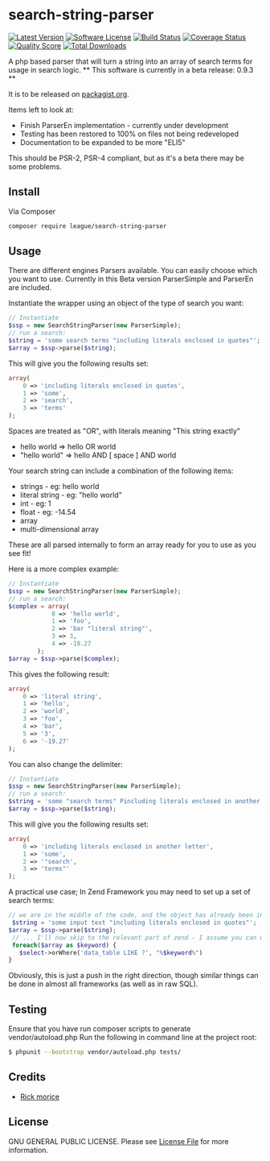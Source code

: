 # search-string-parser

[![Latest Version](https://img.shields.io/github/release/elb98rm/search-string-parser.svg?style=plastic)](https://github.com/elb98rm/search-string-parser/releases)
[![Software License](https://img.shields.io/badge/license-MIT-brightgreen.svg?style=plastic)](LICENSE.md)
[![Build Status](https://img.shields.io/travis/search-string-parser/master.svg?style=plastic)](https://travis-ci.org/thephpleague/search-string-parser)
[![Coverage Status](https://img.shields.io/scrutinizer/coverage/g/search-string-parser/search-string-parser.svg?style=plastic)](https://scrutinizer-ci.com/g/thephpleague/search-string-parser/code-structure)
[![Quality Score](https://img.shields.io/scrutinizer/g/search-string-parser/search-string-parser.svg?style=plastic)](https://scrutinizer-ci.com/g/thephpleague/search-string-parser)
[![Total Downloads](https://img.shields.io/packagist/dt/league/search-string-parser.svg?style=plastic)](https://packagist.org/packages/league/search-string-parser)

A php based parser that will turn a string into an array of search terms for usage in search logic.
** This software is currently in a beta release: 0.9.3 **

It is to be released on [packagist.org](https://packagist.org/).

Items left to look at:

* Finish ParserEn implementation - currently under development
* Testing has been restored to 100% on files not being redeveloped
* Documentation to be expanded to be more "ELI5" 

This should be PSR-2, PSR-4 compliant, but as it's a beta there may be some problems.

## Install

Via Composer

``` bash
composer require league/search-string-parser
```

## Usage

There are different engines Parsers available. You can easily choose which you want to use. 
Currently in this Beta version ParserSimple and ParserEn are included.

Instantiate the wrapper using an object of the type of search you want:

``` php
// Instantiate 
$ssp = new SearchStringParser(new ParserSimple);
// run a search: 
$string = 'some search terms "including literals enclosed in quotes"';
$array = $ssp->parse($string);
```

This will give you the following results set:

``` php
array(
    0 => 'including literals enclosed in quotes',
    1 => 'some',
    2 => 'search',
    3 => 'terms'
);
```

Spaces are treated as "OR", with literals meaning "This string exactly"
 
* hello world => hello OR world
* "hello world" => hello AND [ space ] AND world

Your search string can include a combination of the following items: 

* strings - eg: hello world
* literal string - eg: "hello world"
* int - eg: 1
* float - eg: -14.54
* array
* multi-dimensional array

These are all parsed internally to form an array ready for you to use as you see fit!

Here is a more complex example: 

``` php
// Instantiate 
$ssp = new SearchStringParser(new ParserSimple);
// run a search: 
$complex = array(
            0 => 'hello world',
            1 => 'foo',
            2 => 'bar "literal string"',
            3 => 3,
            4 => -19.27
        );
$array = $ssp->parse($complex);
```

This gives the following result:
``` php
array(
    0 => 'literal string',
    1 => 'hello',
    2 => 'world',
    3 => 'foo',
    4 => 'bar',
    5 => '3',
    6 => '-19.27'
);
```

You can also change the delimiter:

``` php
// Instantiate 
$ssp = new SearchStringParser(new ParserSimple);
// run a search: 
$string = 'some "search terms" Pincluding literals enclosed in another letterP';
$array = $ssp->parse($string);
```

This will give you the following results set:

``` php
array(
    0 => 'including literals enclosed in another letter',
    1 => 'some',
    2 => '"search',
    3 => 'terms"'
);
```

A practical use case; In Zend Framework you may need to set up a set of search terms:
 
 ``` php
 // we are in the middle of the code, and the object has already been instantiated as above:
  $string = 'some input text "including literals enclosed in quotes"';
 $array = $ssp->parse($string);
  // ... I'll now skip to the relevant part of zend - I assume you can write a query:
  foreach($array as $keyword) {
    $select->orWhere('data_table LIKE ?', "%$keyword%")
 }
 ```

Obviously, this is just a push in the right direction, though similar things can be done in almost all 
frameworks (as well as in raw SQL).

## Testing

Ensure that you have run composer scripts to generate vendor/autoload.php
Run the following in command line at the project root:

``` bash
$ phpunit --bootstrap vendor/autoload.php tests/
```

## Credits

- [Rick morice](https://github.com/elb98rm)

## License

GNU GENERAL PUBLIC LICENSE. Please see [License File](LICENSE.md) for more information.
